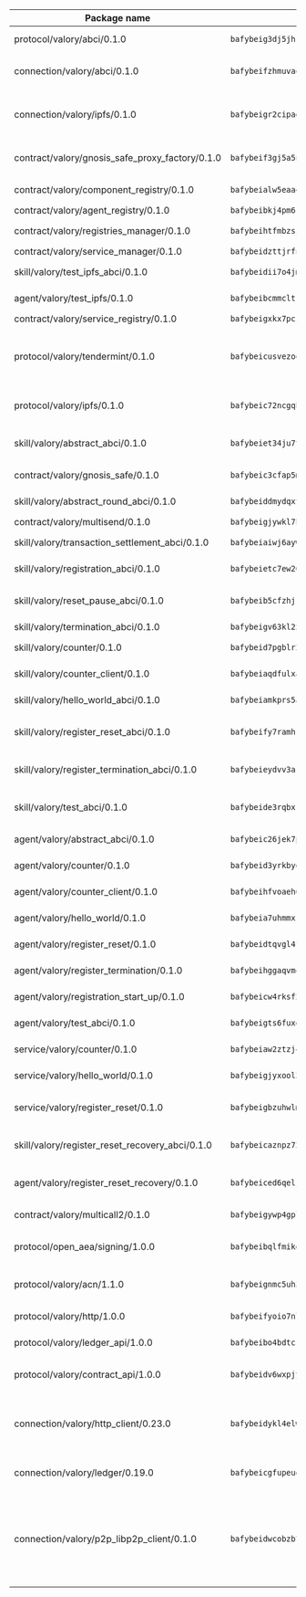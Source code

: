 | Package name                                                  | Package hash                                                  | Description                                                                                                                |
| ------------------------------------------------------------- | ------------------------------------------------------------- | -------------------------------------------------------------------------------------------------------------------------- |
| protocol/valory/abci/0.1.0                                    | `bafybeig3dj5jhsowlvg3t73kgobf6xn4nka7rkttakdb2gwsg5bp7rt7q4` | A protocol for ABCI requests and responses.                                                                                |
| connection/valory/abci/0.1.0                                  | `bafybeifzhmuvaqj5mnib65u5cqbmfpixjkow6iuh43ofricdpwdtjwawya` | connection to wrap communication with an ABCI server.                                                                      |
| connection/valory/ipfs/0.1.0                                  | `bafybeigr2cipad23aebjpnqtzpgymiwrwgmnior2fk4inbscdnqyl5epla` | A connection responsible for uploading and downloading files from IPFS.                                                    |
| contract/valory/gnosis_safe_proxy_factory/0.1.0               | `bafybeif3gj5a5n6humzzsc3hacmfvfdqltzo7ibc7vvtisv3ppmbzxbkui` | Gnosis Safe proxy factory (GnosisSafeProxyFactory) contract                                                                |
| contract/valory/component_registry/0.1.0                      | `bafybeialw5eaa4v54s7i3sjsuy6d5k624quhxhziqntwq5hnz4g646sb7m` | Component registry contract                                                                                                |
| contract/valory/agent_registry/0.1.0                          | `bafybeibkj4pm6ziqh2fl3xfsjiou4ibnxlipmvmqhgvc7xwpnaddbtxzli` | Agent registry contract                                                                                                    |
| contract/valory/registries_manager/0.1.0                      | `bafybeihtfmbzsjwsz7kmujzc4bofyoxckekbdi643f762tj3fe4witgjqu` | Registries Manager contract                                                                                                |
| contract/valory/service_manager/0.1.0                         | `bafybeidzttjrfn3kfxubr24axouytshsm57sjl2232g2z3wlitk6dl32em` | Service Manager contract                                                                                                   |
| skill/valory/test_ipfs_abci/0.1.0                             | `bafybeidii7o4jmetpahu7lwdoslltjid2xlfcoqkztfsq3caa5zo46pjsa` | IPFS e2e testing application.                                                                                              |
| agent/valory/test_ipfs/0.1.0                                  | `bafybeibcmmcltrxauilqt2lw76npl2jvr6rpsvdcxfc4jseqbvr6ycoezq` | Agent for testing the ABCI connection.                                                                                     |
| contract/valory/service_registry/0.1.0                        | `bafybeigxkx7pcz7blgcxtuga6c2z3fmrarcisauskusc64xulujs342rcq` | Service Registry contract                                                                                                  |
| protocol/valory/tendermint/0.1.0                              | `bafybeicusvezoqlmyt6iqomcbwaz3xkhk2qf3d56q5zprmj3xdxfy64k54` | A protocol for communication between two AEAs to share tendermint configuration details.                                   |
| protocol/valory/ipfs/0.1.0                                    | `bafybeic72ncgqbzoz2guj4p4yjqulid7mv6yroeh65hxznloamoveeg7hq` | A protocol specification for IPFS requests and responses.                                                                  |
| skill/valory/abstract_abci/0.1.0                              | `bafybeiet34ju7typtkqyfn572sacef5krrsb6d4vpfnviqi6kzunje3xny` | The abci skill provides a template of an ABCI application.                                                                 |
| contract/valory/gnosis_safe/0.1.0                             | `bafybeic3cfap5mbdfb67iejg6zaobtpgvxoltckdgbeovwc7gpzvjz2md4` | Gnosis Safe (GnosisSafeL2) contract                                                                                        |
| skill/valory/abstract_round_abci/0.1.0                        | `bafybeiddmydqxtu5fpcgmxfv34i4szuneqsdgzeksro3flc2saey2a754e` | abstract round-based ABCI application                                                                                      |
| contract/valory/multisend/0.1.0                               | `bafybeigjywkl7hydjsrkogob3xebj2ifhqwmfhhxoeyrndzhhxi5u6amey` | MultiSend contract                                                                                                         |
| skill/valory/transaction_settlement_abci/0.1.0                | `bafybeiaiwj6ayw3i4ahbalwmg42smk57lvn3c4qkgi2wjylxmmvzlird6i` | ABCI application for transaction settlement.                                                                               |
| skill/valory/registration_abci/0.1.0                          | `bafybeietc7ew26ofbb7bw3pyf5smyhms5uve4ycns7lnn3vkfpjw6qhpom` | ABCI application for common apps.                                                                                          |
| skill/valory/reset_pause_abci/0.1.0                           | `bafybeib5cfzhjkbbgpvkmcfbbsd7uzhzil2r4wkjlq3e6o5osrri7zcuza` | ABCI application for resetting and pausing app executions.                                                                 |
| skill/valory/termination_abci/0.1.0                           | `bafybeigv63kl2xr5vkghpmkdccynwkbzysr2lkybnj65df33ngt4ezfyiu` | Termination skill.                                                                                                         |
| skill/valory/counter/0.1.0                                    | `bafybeid7pgblr236ylxqppn4srr72jxt4wz52ntd4ingwy75hju3hvnjay` | The ABCI Counter application example.                                                                                      |
| skill/valory/counter_client/0.1.0                             | `bafybeiaqdfulxamdshw7fykfkqvkpvjb5bnmhv7ffrjiwdi4ktiulklx6q` | A client for the ABCI counter application.                                                                                 |
| skill/valory/hello_world_abci/0.1.0                           | `bafybeiamkprs5agceldviyvtcpkmrixazvzo3ufdfnh65eij7j5bon6yke` | Hello World ABCI application.                                                                                              |
| skill/valory/register_reset_abci/0.1.0                        | `bafybeify7ramhrs3nroey5frgzpkdczegn6e62qczqaedkfr6mm57dir5i` | ABCI application for dummy skill that registers and resets                                                                 |
| skill/valory/register_termination_abci/0.1.0                  | `bafybeieydvv3aseybzinzydaiybfw5tqtymspr7h2ym66rh43cyfy4c2ue` | ABCI application for dummy skill that registers and resets                                                                 |
| skill/valory/test_abci/0.1.0                                  | `bafybeide3rqbxkfjc5pssqocupu6idkp2yaimzvkl7welqtftz4dij6uj4` | ABCI application for testing the ABCI connection.                                                                          |
| agent/valory/abstract_abci/0.1.0                              | `bafybeic26jek7pmiakwd6xpp6p2o42hoe5vt3qriwl2dtune42quzsgb44` | The abstract ABCI AEA - for testing purposes only.                                                                         |
| agent/valory/counter/0.1.0                                    | `bafybeid3yrkbydawyhjlvpfje73hkb5xvsnxamaef4rurtggiei4zcl7mm` | The ABCI Counter example as an AEA                                                                                         |
| agent/valory/counter_client/0.1.0                             | `bafybeihfvoaeh6s7idwqxcfs4fpil4mbtvg6jugpul34p335ziztq4r5pi` | The ABCI Counter example as an AEA                                                                                         |
| agent/valory/hello_world/0.1.0                                | `bafybeia7uhmmxzjkrgsurbes6gcx7343eckc6zv3uak5d5lvpxikmftudy` | Hello World ABCI example.                                                                                                  |
| agent/valory/register_reset/0.1.0                             | `bafybeidtqvgl4fzwidgpfslpz5f5dog3t2bzbutwtefls6fhqzaobhbe6a` | Register reset to replicate Tendermint issue.                                                                              |
| agent/valory/register_termination/0.1.0                       | `bafybeihggaqvm4qqqzhqjtp2hzqiul4dm4x7zhvvqahatpopd5yp4evfou` | Register terminate to test the termination feature.                                                                        |
| agent/valory/registration_start_up/0.1.0                      | `bafybeicw4rksf23dcnym2z5kvyj7sums7m5cjkj2daq56tyqd74o5zgs7q` | Registration start-up ABCI example.                                                                                        |
| agent/valory/test_abci/0.1.0                                  | `bafybeigts6fuxgjbq5okjv5jst2my4sjoaw2wjc3blgnkyy2ur4vzubiju` | Agent for testing the ABCI connection.                                                                                     |
| service/valory/counter/0.1.0                                  | `bafybeiaw2ztzj4elyizxv4vbqui3unuatclrbrmltbv5dqv53yhl5hrvna` | A set of agents incrementing a counter                                                                                     |
| service/valory/hello_world/0.1.0                              | `bafybeigjyxool3nlhyhpuh27uwd7huowg2kjyy6sp3ctr2vuyaklf7xn4a` | A simple demonstration of a simple ABCI application                                                                        |
| service/valory/register_reset/0.1.0                           | `bafybeigbzuhwlmlqdjs7znakrgetqjnrchxvzufrlrpqvqwsbl4yvbt4fi` | Test and debug tendermint reset mechanism.                                                                                 |
| skill/valory/register_reset_recovery_abci/0.1.0               | `bafybeicaznpz722rknbo2out47t3dwledoy5yhw72t4m23agalgjzqvrim` | ABCI application for dummy skill that registers and resets                                                                 |
| agent/valory/register_reset_recovery/0.1.0                    | `bafybeiced6qeljmhou23w35r47rj7rnmurvvrzuuyvzqfcsou4he7hxfba` | Agent to showcase hard reset as a recovery mechanism.                                                                      |
| contract/valory/multicall2/0.1.0                              | `bafybeigywp4gpl6lel2bemehbvevpfflnwnpjaq3wnb7o7rjnwzqrlnijq` | The MakerDAO multicall2 contract.                                                                                          |
| protocol/open_aea/signing/1.0.0                               | `bafybeibqlfmikg5hk4phzak6gqzhpkt6akckx7xppbp53mvwt6r73h7tk4` | A protocol for communication between skills and decision maker.                                                            |
| protocol/valory/acn/1.1.0                                     | `bafybeignmc5uh3vgpuckljcj2tgg7hdqyytkm6m5b6v6mxtazdcvubibva` | The protocol used for envelope delivery on the ACN.                                                                        |
| protocol/valory/http/1.0.0                                    | `bafybeifyoio7nlh5zzyn5yz7krkou56l22to3cwg7gw5v5o3vxwklibhty` | A protocol for HTTP requests and responses.                                                                                |
| protocol/valory/ledger_api/1.0.0                              | `bafybeibo4bdtcrxi2suyzldwoetjar6pqfzm6vt5xal22ravkkcvdmtksi` | A protocol for ledger APIs requests and responses.                                                                         |
| protocol/valory/contract_api/1.0.0                            | `bafybeidv6wxpjyb2sdyibnmmum45et4zcla6tl63bnol6ztyoqvpl4spmy` | A protocol for contract APIs requests and responses.                                                                       |
| connection/valory/http_client/0.23.0                          | `bafybeidykl4elwbcjkqn32wt5h4h7tlpeqovrcq3c5bcplt6nhpznhgczi` | The HTTP_client connection that wraps a web-based client connecting to a RESTful API specification.                        |
| connection/valory/ledger/0.19.0                               | `bafybeicgfupeudtmvehbwziqfxiz6ztsxr5rxzvalzvsdsspzz73o5fzfi` | A connection to interact with any ledger API and contract API.                                                             |
| connection/valory/p2p_libp2p_client/0.1.0                     | `bafybeidwcobzb7ut3efegoedad7jfckvt2n6prcmd4g7xnkm6hp6aafrva` | The libp2p client connection implements a tcp connection to a running libp2p node as a traffic delegate to send/receive envelopes to/from agents in the DHT. |
